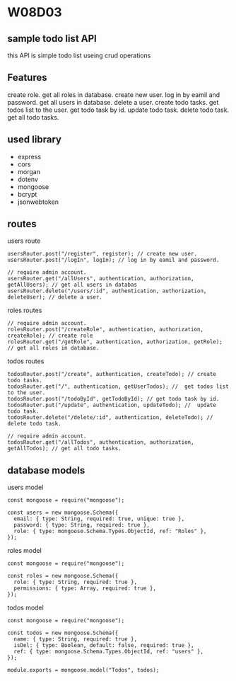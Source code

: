 # W08D03

## sample todo list API

this API is simple todo list useing crud operations

## Features

create role.
get all roles in database.
create new user.
log in by eamil and password.
get all users in database.
delete a user.
create todo tasks.
get todos list to the user.
get todo task by id.
update todo task.
delete todo task.
get all todo tasks.

## used library

- express
- cors
- morgan
- dotenv
- mongoose
- bcrypt
- jsonwebtoken

## routes

users route

```
usersRouter.post("/register", register); // create new user.
usersRouter.post("/logIn", logIn); // log in by eamil and password.

// require admin account.
usersRouter.get("/allUsers", authentication, authorization, getAllUsers); // get all users in databas
usersRouter.delete("/users/:id", authentication, authorization, deleteUser); // delete a user.
```

roles routes

```
// require admin account.
rolesRouter.post("/createRole", authentication, authorization, createRole); // create role
rolesRouter.get("/getRole", authentication, authorization, getRole); // get all roles in database.
```

todos routes

```
todosRouter.post("/create", authentication, createTodo); // create todo tasks.
todosRouter.get("/", authentication, getUserTodos); //  get todos list to the user.
todosRouter.post("/todoById", getTodoById); // get todo task by id.
todosRouter.put("/update", authentication, updateTodo); //  update todo task.
todosRouter.delete("/delete/:id", authentication, deleteTodo); //  delete todo task.

// require admin account.
todosRouter.get("/allTodos", authentication, authorization, getAllTodos); // get all todo tasks.
```

## database models
users model 
```
const mongoose = require("mongoose");

const users = new mongoose.Schema({
  email: { type: String, required: true, unique: true },
  password: { type: String, required: true },
  role: { type: mongoose.Schema.Types.ObjectId, ref: "Roles" },
});
```
roles model
```
const mongoose = require("mongoose");

const roles = new mongoose.Schema({
  role: { type: String, required: true },
  permissions: { type: Array, required: true },
});
```
todos model 
```
const mongoose = require("mongoose");

const todos = new mongoose.Schema({
  name: { type: String, required: true },
  isDel: { type: Boolean, default: false, required: true },
  ref: { type: mongoose.Schema.Types.ObjectId, ref: "users" },
});

module.exports = mongoose.model("Todos", todos);
```
